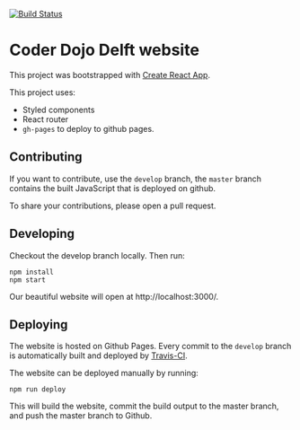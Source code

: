[![Build Status](https://travis-ci.org/CoderdojoDelft/CoderdojoDelft.github.io.svg?branch=develop)][Travis-CI]

# Coder Dojo Delft website

This project was bootstrapped with [Create React App].

This project uses:

- Styled components
- React router
- `gh-pages` to deploy to github pages.

## Contributing

If you want to contribute, use the `develop` branch, the `master` branch contains the built JavaScript that is deployed on github.

To share your contributions, please open a pull request.

## Developing

Checkout the develop branch locally. Then run:

```
npm install
npm start
```

Our beautiful website will open at http://localhost:3000/.

## Deploying

The website is hosted on Github Pages.
Every commit to the `develop` branch is automatically built 
and deployed by [Travis-CI].

The website can be deployed manually by running:

```
npm run deploy
```

This will build the website, 
commit the build output to the master branch, 
and push the master branch to Github.

 [Travis-CI]: https://travis-ci.org/CoderdojoDelft/CoderdojoDelft.github.io
 [Create React App]: https://github.com/facebook/create-react-app

